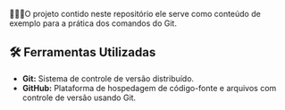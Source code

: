 👨🏻‍💻O projeto contido neste repositório ele serve como conteúdo de exemplo para a prática dos comandos do Git.

## 🛠️ Ferramentas Utilizadas

* **Git:** Sistema de controle de versão distribuído.
* **GitHub:** Plataforma de hospedagem de código-fonte e arquivos com controle de versão usando Git.
